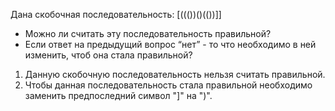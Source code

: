 Дана скобочная последовательность: [((())()(())]]
- Можно ли считать эту последовательность правильной?
- Если ответ на предыдущий вопрос “нет” - то что необходимо в ней изменить, чтоб она стала правильной?

1. Данную скобочную последовательность нельзя считать правильной.
2. Чтобы данная последовательность стала правильной необходимо заменить предпоследний символ "]" на ")".
